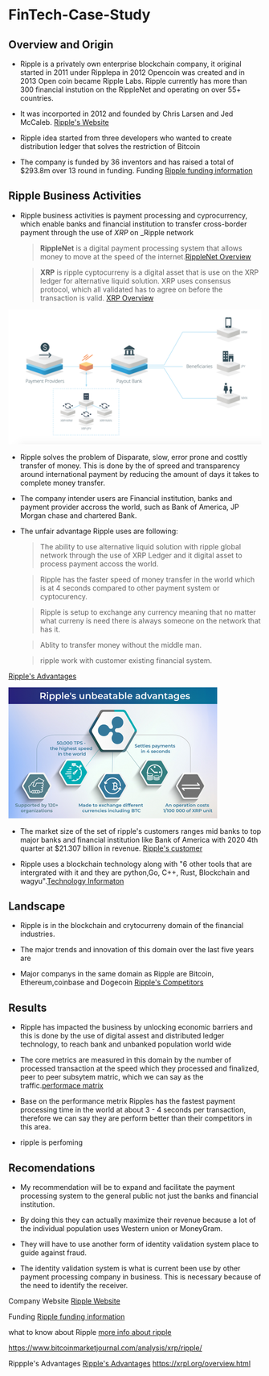 # FinTech-Case-Study

## Overview and Origin 

*  Ripple is a privately own enterprise blockchain company, it original started in 2011 under Ripplepa in 2012 Opencoin was created and in 2013 Open coin became Ripple Labs. Ripple currently has more than 300 financial instution on the RippleNet and operating on over 55+ countries.
 
* It was incorported in 2012 and founded by Chris Larsen and Jed McCaleb. [Ripple's Website](https://ripple.com/)

* Ripple idea started from three developers who wanted to create distribution ledger that solves the restriction of Bitcoin

* The company is funded by 36 inventors and has raised a total of $293.8m over 13 round in funding. Funding [Ripple funding information](https://www.crunchbase.com/organization/ripple-labs/company_financials)

## Ripple Business Activities 

* Ripple business activities is payment processing and cyprocurrency, which enable banks and financial institution to transfer cross-border payment through the use of _XRP_ on _Ripple network

  > **RippleNet** is a digital payment processing system that allows money to move at the speed of the internet.[RippleNet Overview](https://ripple.com/ripplenet)

  > **XRP** is ripple cyptocurreny is a digital asset that is use on the XRP ledger for alternative liquid solution. XRP uses consensus protocol, which all validated has to agree on before the transaction is valid. [XRP Overview](https://xrpl.org/overview.html)

 ![alttext](image/process.png)

* Ripple solves the problem of Disparate, slow, error prone and costtly transfer of money. This is done by the of spreed and transparency around international payment by reducing the amount of days it takes to complete money transfer.

* The company intender users are Financial institution, banks  and payment provider accross the world, such as Bank of America, JP Morgan chase and chartered Bank. 


* The unfair advantage Ripple uses are following: 
  > The ability to use alternative liquid solution with ripple global network through the use of XRP Ledger and it digital asset to process payment accoss the world.

  > Ripple has the faster speed of money transfer in the world which is at 4 seconds compared to other payment system or cyptocurency.
  
  > Ripple is setup to exchange any currency meaning that no matter what curreny is need there is always someone on the network that has it.

  > Ablity to transfer money without the middle man.

  > ripple work with customer existing financial system.

[Ripple's Advantages](https://changelly.com/blog/invest-in-ripples-xrp-how-where-and-when/)

![alttext](image/advantages.png)

* The market size of the set of ripple's customers ranges mid banks to top major banks and financial institution like Bank of America with 2020 4th quarter at  $21.307 billion in revenue.
[Ripple's customer](https://www.publish0x.com/xrp-community/full-list-of-ripple-customers-20192020-update-xmjwkg)

* Ripple uses a blockchain technology along with "6 other tools that are intergrated with it and they are python,Go, C++, Rust, Blockchain and wagyu".[Technology Informaton](https://stackshare.io/ripple)

## Landscape 

* Ripple is in the blockchain and crytocurreny domain of the financial industries.

* The major trends and innovation of this domain over the last five years are 

* Major companys in the same domain as Ripple are Bitcoin, Ethereum,coinbase and Dogecoin [Ripple's Competitors](https://www.owler.com/company/ripple)

## Results 

* Ripple has impacted the business by unlocking economic barriers and this is done by the use of digital assest and distributed ledger technology, to reach bank and unbanked population world wide 

* The core metrics are measured in this domain by the number of processed transaction at the speed which they processed and finalized, peer to peer subsytem matric, which we can say as the traffic.[performace matrix](https://hackernoon.com/how-to-measure-blockchain-network-performance-key-metrics-en1234u4)
* Base on the performance metrix Ripples has the fastest payment processing time in the world  at about 3 - 4 seconds per transaction, therefore we can say they are perform better than their competitors in this area.

* ripple is perfoming 

## Recomendations

* My recommendation will be to expand and facilitate the payment processing system to the general public not just the banks and financial institution. 

* By doing this they can actually maximize their revenue because a lot of the individual population uses Western union or MoneyGram.

* They will have to use another form of identity validation system place to guide against fraud.

* The identity validation system is what is current been use by other payment processing company in business. This is necessary because of the need to identify the receiver.


Company Website [Ripple Website](https://ripple.com/)

Funding [Ripple funding information](https://www.crunchbase.com/organization/ripple-labs/company_financials)

what to know about Ripple  [more info about ripple](https://www.coindesk.com/10-things-you-need-to-know-about-ripple)

https://www.bitcoinmarketjournal.com/analysis/xrp/ripple/
 
Rippple's Advantages [Ripple's Advantages](https://changelly.com/blog/invest-in-ripples-xrp-how-where-and-when/)
https://xrpl.org/overview.html







